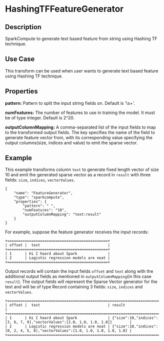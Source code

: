 # HashingTFFeatureGenerator


Description
-----------
SparkCompute to generate text based feature from string using Hashing TF technique.

Use Case
--------
This transform can be used when user wants to generate text based feature using Hashing TF technique.

Properties
----------
**pattern:** Pattern to split the input string fields on. Default is '\s+'.

**numFeatures:** The number of features to use in training the model. It must be of type integer. Default is 2^20.

**outputColumnMapping:** A comma-separated list of the input fields to map to the transformed output fields. The key
specifies the name of the field to generate feature vector from, with its corresponding value specifying the output
columns(size, indices and value) to emit the sparse vector.


Example
-------
This example transforms column ``text`` to generate fixed length vector of size 10 and emit the generated sparse vector
as a record in ``result`` with three fields: ``size``, ``indices``, ``vectorValues``.

    {
        "name": "FeatureGenerator",
        "type": "sparkcompute",
        "properties": {
            "pattern": " ",
            "numFeatures": "10",
            "outputColumnMapping": "text:result"
        }
    }

For example, suppose the feature generator receives the input records:

    +==============================================+
    | offset |  text                               |
    +==============================================+
    | 1      | Hi I heard about Spark              |
    | 2      | Logistic regression models are neat |
    +==============================================+


Output records will contain the input fields ``offset`` and ``text`` along with the additional output fields as
mentioned in ``outputColumnMapping``(in this case ``result``). The output fields will represent the Sparse Vector
generator for the text and will be of type Record containing 3 fields: ``size``, ``indices`` and ``vectorValues``.

    +==============================================================================================================================+
    | offset |  text                               | result                                                                        |
    +==============================================================================================================================+
    | 1      | Hi I heard about Spark              | {"size":10,"indices":[3, 6, 7, 9],"vectorValues":[2.0, 1.0, 1.0, 1.0]}        |
    | 2      | Logistic regression models are neat | {"size":10,"indices":[0, 2, 4, 5, 8],"vectorValues":[1.0, 1.0, 1.0, 1.0, 1.0] |
    +==============================================================================================================================+
